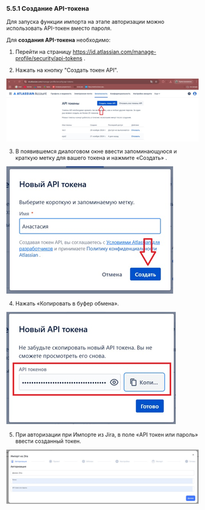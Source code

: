 ### 5.5.1 Создание API-токена

Для запуска функции импорта на этапе авторизации можно использовать API-токен вместо пароля.

Для **создания API-токена** необходимо:

1. Перейти на страницу https://id.atlassian.com/manage-profile/security/api-tokens .

2. Нажать на кнопку "Создать токен API".

![API_button](/imgs/API_button.jpg)

3. В появившемся диалоговом окне ввести запоминающуюся и краткую  метку  для вашего токена и нажмите  «Создать» .

![API_mark](/imgs/API_mark.jpg)

4. Нажать  «Копировать в буфер обмена».

![API_copy](/imgs/API_copy.jpg)

5. При авторизации при Импорте из Jira, в поле «API токен или пароль» ввести созданный токен.

![API_authorization](/imgs/API_authorization.jpg)